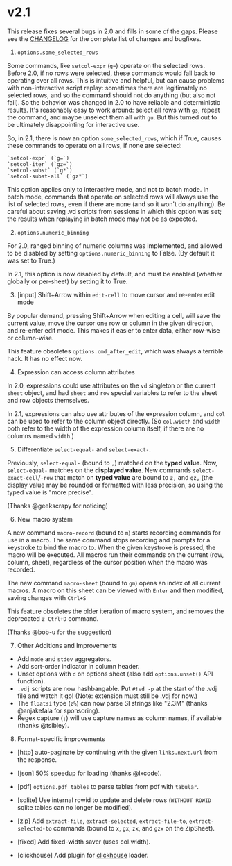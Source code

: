 # v2.1

This release fixes several bugs in 2.0 and fills in some of the gaps.
Please see the [CHANGELOG](https://github.com/saulpw/visidata/blob/stable/CHANGELOG.md#v2.1) for the complete list of changes and bugfixes.

1. `options.some_selected_rows`

Some commands, like `setcol-expr` (`g=`) operate on the selected rows.
Before 2.0, if no rows were selected, these commands would fall back to operating over all rows.
This is intuitive and helpful, but can cause problems with non-interactive script replay:  sometimes there are legitimately no selected rows, and so the command should not do anything (but also not fail).
So the behavior was changed in 2.0 to have reliable and deterministic results.
It's reasonably easy to work around: select all rows with `gs`, repeat the command, and maybe unselect them all with `gu`.
But this turned out to be ultimately disappointing for interactive use.

So, in 2.1, there is now an option `some_selected_rows`, which if True, causes these commands to operate on all rows, if none are selected:

    `setcol-expr` (`g=`)
    `setcol-iter` (`gz=`)
    `setcol-subst` (`g*`)
    `setcol-subst-all` (`gz*`)

This option applies only to interactive mode, and not to batch mode.
In batch mode, commands that operate on selected rows will always use the list of selected rows, even if there are none (and so it won't do anything).
Be careful about saving .vd scripts from sessions in which this option was set; the results when replaying in batch mode may not be as expected.

2. `options.numeric_binning`

For 2.0, ranged binning of numeric columns was implemented, and allowed to be disabled by setting `options.numeric_binning` to False.
(By default it was set to True.)

In 2.1, this option is now disabled by default, and must be enabled (whether globally or per-sheet) by setting it to True.

3. [input] Shift+Arrow within `edit-cell` to move cursor and re-enter edit mode

By popular demand, pressing Shift+Arrow when editing a cell, will save the current value, move the cursor one row or column in the given direction, and re-enter edit mode.
This makes it easier to enter data, either row-wise or column-wise.

This feature obsoletes `options.cmd_after_edit`, which was always a terrible hack.  It has no effect now.

4. Expression can access column attributes

In 2.0, expressions could use attributes on the `vd` singleton or the current `sheet` object, and had `sheet` and `row` special variables to refer to the sheet and row objects themselves.

In 2.1, expressions can also use attributes of the expression column, and `col` can be used to refer to the column object directly.
(So `col.width` and `width` both refer to the width of the expression column itself, if there are no columns named `width`.)

5. Differentiate `select-equal-` and `select-exact-`.

Previously,  `select-equal-` (bound to `,`) matched on the **typed value**.
Now, `select-equal-` matches on the **displayed value**.
New commands `select-exact-cell`/`-row` that match on **typed value** are bound to `z,` and `gz,` (the display value may be rounded or formatted with less precision, so using the 
typed value is "more precise".

(Thanks @geekscrapy for noticing)

6. New macro system

A new command `macro-record` (bound to `m`) starts recording commands for use in a macro.
The same command stops recording and prompts for a keystroke to bind the macro to.
When the given keystroke is pressed, the macro will be executed.
All macros run their commands on the current (row, column, sheet), regardless of the cursor position when the macro was recorded.

The new command `macro-sheet` (bound to `gm`) opens an index of all current macros.  A macro on this sheet can be viewed with `Enter` and then modified, saving changes with `Ctrl+S`

This feature obsoletes the older iteration of macro system, and removes the deprecated `z Ctrl+D` command.

(Thanks @bob-u for the suggestion)

7. Other Additions and Improvements

- Add `mode` and `stdev` aggregators.
- Add sort-order indicator in column header.
- Unset options with `d` on options sheet (also add `options.unset()` API function).
- `.vdj` scripts are now hashbangable.  Put `#!vd -p` at the start of the .vdj file and watch it go!  (Note: extension must still be .vdj for now.)
- The `floatsi` type (`z%`) can now parse SI strings like "2.3M" (thanks @anjakefala for sponsoring).
- Regex capture (`;`) will use capture names as column names, if available (thanks @tsibley).

8. Format-specific improvements

- [http] auto-paginate by continuing with the given `links.next.url` from the response.
- [json] 50% speedup for loading (thanks @lxcode).
- [pdf] `options.pdf_tables` to parse tables from pdf with `tabular`.
- [sqlite] Use internal rowid to update and delete rows (`WITHOUT ROWID` sqlite tables can no longer be modified).
- [zip] Add `extract-file`, `extract-selected`, `extract-file-to`, `extract-selected-to` commands (bound to `x`, `gx`, `zx`, and `gzx` on the ZipSheet).

- [fixed] Add fixed-width saver (uses col.width).
- [clickhouse] Add plugin for [clickhouse](clickhouse.tech) loader.
